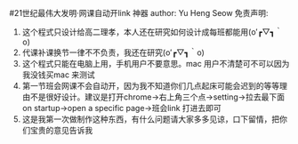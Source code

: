 #21世纪最伟大发明·网课自动开link 神器
author: Yu Heng Seow 
免责声明:
1. 这个程式只设计给高二理孝，本人还在研究如何设计成每班都能用(o′┏▽┓｀o) 
2. 代课补课换节一律不不负责，我还在研究(o′┏▽┓｀o) 
3. 这个程式只能在电脑上用，手机用户不要意思。mac 用户不清楚可不可以因为我没钱买mac 来测试
4. 第一节班会网课不会自动开，因为我不知道你们几点起床可能会迟到的等等理由不是很好设计。建议是打开chrome->右上角三个点->setting->拉去最下面on startup->open a specific page->班会link 打进去即可
5. 这是我第一次做制作这种东西，有什么问题请大家多多见谅，口下留情，把你们宝贵的意见告诉我
